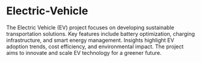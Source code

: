 # Electric-Vehicle
The Electric Vehicle (EV) project focuses on developing sustainable transportation solutions. Key features include battery optimization, charging infrastructure, and smart energy management. Insights highlight EV adoption trends, cost efficiency, and environmental impact. The project aims to innovate and scale EV technology for a greener future.
